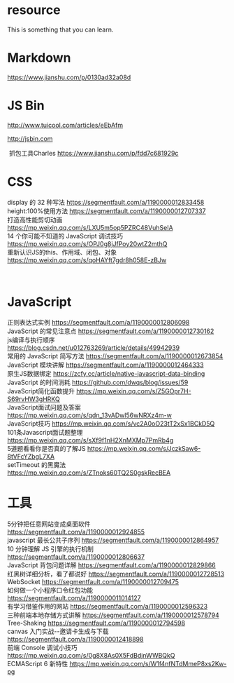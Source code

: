 # resource
This is something that you can learn.

# Markdown
https://www.jianshu.com/p/0130ad32a08d

# JS Bin
  http://www.tuicool.com/articles/eEbAfm
  
  http://jsbin.com
  
  抓包工具Charles  https://www.jianshu.com/p/fdd7c681929c
 
# CSS
  display 的 32 种写法 https://segmentfault.com/a/1190000012833458  
  height:100%使用方法 https://segmentfault.com/a/1190000012707337  
  打造高性能剪切动画 https://mp.weixin.qq.com/s/LXU5m5op5PZRC48VuhSeIA  
  14 个你可能不知道的 JavaScript 调试技巧 https://mp.weixin.qq.com/s/OPJ0g8jJfPoy20wtZ2mthQ  
  重新认识JS的this、作用域、闭包、对象 https://mp.weixin.qq.com/s/qoHAYft7gdr8h058E-zBJw  
  
  
  
# JavaScript
  正则表达式实例 https://segmentfault.com/a/1190000012806098  
  JavaScript 的常见注意点 https://segmentfault.com/a/1190000012730162  
  js编译与执行顺序 https://blog.csdn.net/u012763269/article/details/49942939  
  常用的 JavaScript 简写方法 https://segmentfault.com/a/1190000012673854  
  JavaScript 模块讲解 https://segmentfault.com/a/1190000012464333  
  原生JS数据绑定 https://zcfy.cc/article/native-javascript-data-binding  
  JavaScript 的时间消耗 https://github.com/dwqs/blog/issues/59  
  JavaScript简化函数提升 https://mp.weixin.qq.com/s/Z5GOpr7H-S69rvHW3gHRKQ  
  JavaScript面试问题及答案 https://mp.weixin.qq.com/s/qdn_13vADwl56wNRXz4m-w  
  JavaScript技巧 https://mp.weixin.qq.com/s/vc2A0oO23tT2xSx1BCkD5Q  
  101条Javascript面试题整理 https://mp.weixin.qq.com/s/sXf9f1nH2XnMXMp7PmRb4g  
  5道题看看你是否真的了解JS https://mp.weixin.qq.com/s/JczkSaw6-8tVFcYZbgL7XA  
  setTimeout 的黑魔法 https://mp.weixin.qq.com/s/ZTnoks60TQ2S0gskRecBEA

# 工具
  5分钟把任意网站变成桌面软件 https://segmentfault.com/a/1190000012924855  
  javascript 最长公共子序列 https://segmentfault.com/a/1190000012864957  
  10 分钟理解 JS 引擎的执行机制 https://segmentfault.com/a/1190000012806637  
  JavaScript 背包问题详解 https://segmentfault.com/a/1190000012829866  
  红黑树详细分析，看了都说好 https://segmentfault.com/a/1190000012728513  
  WebSocket https://segmentfault.com/a/1190000012709475  
  如何做一个小程序口令红包功能 https://segmentfault.com/a/1190000011014127  
  有学习借鉴作用的网站 https://segmentfault.com/a/1190000012596323  
  三种前端本地存储方式讲解 https://segmentfault.com/a/1190000012578794  
  Tree-Shaking https://segmentfault.com/a/1190000012794598  
  canvas 入门实战--邀请卡生成与下载 https://segmentfault.com/a/1190000012418898  
  前端 Console 调试小技巧 https://mp.weixin.qq.com/s/0g8X8As0X5FdBdjnWWBQkQ  
  ECMAScript 6 新特性 https://mp.weixin.qq.com/s/W1f4nfNTdMmeP8xs2Kw-pg  
